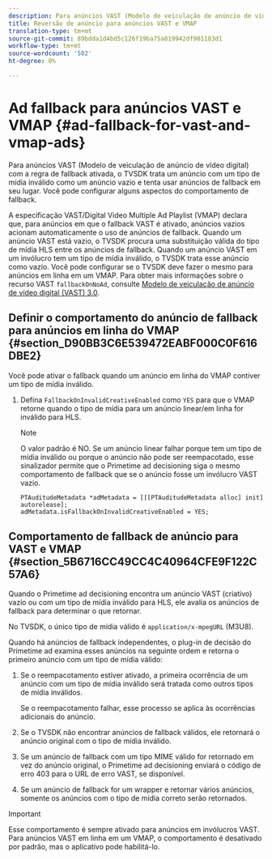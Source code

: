```yaml
---
description: Para anúncios VAST (Modelo de veiculação de anúncio de vídeo digital) com a regra de fallback ativada, o TVSDK trata um anúncio com um tipo de mídia inválido como um anúncio vazio e tenta usar anúncios de fallback em seu lugar. Você pode configurar alguns aspectos do comportamento de fallback.
title: Reversão de anúncio para anúncios VAST e VMAP
translation-type: tm+mt
source-git-commit: 89bdda1d4bd5c126f19ba75a819942df901183d1
workflow-type: tm+mt
source-wordcount: '502'
ht-degree: 0%

---
```



# Ad fallback para anúncios VAST e VMAP {#ad-fallback-for-vast-and-vmap-ads}

Para anúncios VAST (Modelo de veiculação de anúncio de vídeo digital) com a regra de fallback ativada, o TVSDK trata um anúncio com um tipo de mídia inválido como um anúncio vazio e tenta usar anúncios de fallback em seu lugar. Você pode configurar alguns aspectos do comportamento de fallback.

A especificação VAST/Digital Video Multiple Ad Playlist (VMAP) declara que, para anúncios em que o fallback VAST é ativado, anúncios vazios acionam automaticamente o uso de anúncios de fallback. Quando um anúncio VAST está vazio, o TVSDK procura uma substituição válida do tipo de mídia HLS entre os anúncios de fallback. Quando um anúncio VAST em um invólucro tem um tipo de mídia inválido, o TVSDK trata esse anúncio como vazio. Você pode configurar se o TVSDK deve fazer o mesmo para anúncios em linha em um VMAP. Para obter mais informações sobre o recurso VAST `fallbackOnNoAd`, consulte [Modelo de veiculação de anúncio de vídeo digital (VAST) 3.0](https://www.iab.net/guidelines/508676/digitalvideo/vsuite/vast).

## Definir o comportamento do anúncio de fallback para anúncios em linha do VMAP {#section_D90BB3C6E539472EABF000C0F616DBE2}

Você pode ativar o fallback quando um anúncio em linha do VMAP contiver um tipo de mídia inválido.

1. Defina `FallbackOnInvalidCreativeEnabled` como `YES` para que o VMAP retorne quando o tipo de mídia para um anúncio linear/em linha for inválido para HLS.

   >[!NOTE]
   >
   >O valor padrão é NO. Se um anúncio linear falhar porque tem um tipo de mídia inválido ou porque o anúncio não pode ser reempacotado, esse sinalizador permite que o Primetime ad decisioning siga o mesmo comportamento de fallback que se o anúncio fosse um invólucro VAST vazio.

   ```
   PTAuditudeMetadata *adMetadata = [[[PTAuditudeMetadata alloc] init] autorelease]; 
   adMetadata.isFallbackOnInvalidCreativeEnabled = YES;
   ```

## Comportamento de fallback de anúncio para VAST e VMAP {#section_5B6716CC49CC4C40964CFE9F122C57A6}

Quando o Primetime ad decisioning encontra um anúncio VAST (criativo) vazio ou com um tipo de mídia inválido para HLS, ele avalia os anúncios de fallback para determinar o que retornar.

No TVSDK, o único tipo de mídia válido é `application/x-mpegURL` (M3U8).

Quando há anúncios de fallback independentes, o plug-in de decisão do Primetime ad examina esses anúncios na seguinte ordem e retorna o primeiro anúncio com um tipo de mídia válido:

1. Se o reempacotamento estiver ativado, a primeira ocorrência de um anúncio com um tipo de mídia inválido será tratada como outros tipos de mídia inválidos.

   Se o reempacotamento falhar, esse processo se aplica às ocorrências adicionais do anúncio.
1. Se o TVSDK não encontrar anúncios de fallback válidos, ele retornará o anúncio original com o tipo de mídia inválido.
1. Se um anúncio de fallback com um tipo MIME válido for retornado em vez do anúncio original, o Primetime ad decisioning enviará o código de erro 403 para o URL de erro VAST, se disponível.
1. Se um anúncio de fallback for um wrapper e retornar vários anúncios, somente os anúncios com o tipo de mídia correto serão retornados.

>[!IMPORTANT]
>
>Esse comportamento é sempre ativado para anúncios em invólucros VAST. Para anúncios VAST em linha em um VMAP, o comportamento é desativado por padrão, mas o aplicativo pode habilitá-lo.

